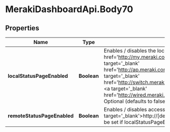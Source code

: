 # MerakiDashboardApi.Body70

## Properties
Name | Type | Description | Notes
------------ | ------------- | ------------- | -------------
**localStatusPageEnabled** | **Boolean** | Enables / disables the local device status pages (&lt;a target&#x3D;&#x27;_blank&#x27; href&#x3D;&#x27;http://my.meraki.com/&#x27;&gt;my.meraki.com, &lt;/a&gt;&lt;a target&#x3D;&#x27;_blank&#x27; href&#x3D;&#x27;http://ap.meraki.com/&#x27;&gt;ap.meraki.com, &lt;/a&gt;&lt;a target&#x3D;&#x27;_blank&#x27; href&#x3D;&#x27;http://switch.meraki.com/&#x27;&gt;switch.meraki.com, &lt;/a&gt;&lt;a target&#x3D;&#x27;_blank&#x27; href&#x3D;&#x27;http://wired.meraki.com/&#x27;&gt;wired.meraki.com&lt;/a&gt;). Optional (defaults to false) | [optional] 
**remoteStatusPageEnabled** | **Boolean** | Enables / disables access to the device status page (&lt;a target&#x3D;&#x27;_blank&#x27;&gt;http://[device&#x27;s LAN IP])&lt;/a&gt;. Optional. Can only be set if localStatusPageEnabled is set to true | [optional] 

